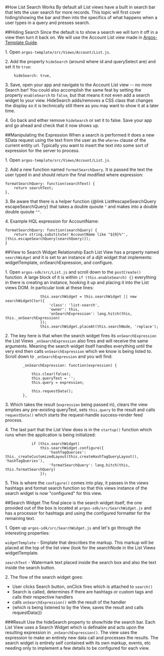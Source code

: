 #How List Search Works
By default all List views have a built in search bar that lets the user search for more records. This topic will first cover hiding/showing the bar and then into the specifics of what happens when a user types in a query and presses search.

##Hiding Search
Since the default is to show a search we will turn it off in a view then turn it back on. We will use the Account List view made in [Argos-Template Guide](#!/guide/v2_template_guide).

1\. Open `argos-template/src/Views/Account/List.js`.

2\. Add the property `hideSearch` (around where id and querySelect are) and set it to `true`:

        hideSearch: true,

3\. Save, open your app and navigate to the Account List view -- no more Search bar! You could also accomplish the same feat by setting the property `enableSearch` to `false`, but that means it not even add a search widget to your view. HideSearch adds/removes a CSS class that changes the display so it is technically still there as you may want to show it at a later time.

4\. Go back and either remove `hideSearch` or set it to false. Save your app and go ahead and check that it now shows up.

##Manipulating the Expression
When a search is performed it does a new SData request using the text from the user as the `where=` clause of the current entity url. Typically you want to insert the text into some sort of expression for the server to process.

1\. Open `argos-template/src/Views/Account/List.js`.

2\. Add a new function named `formatSearchQuery`. It is passed the text the user typed in and should return the final modified where expression:

    formatSearchQuery: function(searchText) {
        return searchText;
    },

3\. Be aware that there is a helper function {@link List#escapeSearchQuery escapeSearchQuery} that takes a double quoute `"` and makes into a double double quoute `""`.

4\. Example HQL expression for AccountName:

    formatSearchQuery: function(searchQuery) {
        return string.substitute('AccountName like "${0}%"', [this.escapeSearchQuery(searchQuery)]);
    }


##View to Search Widget Relationship
Each List View has a property named `searchWidget` and it is set to an instance of a dijit widget that implements: widgetTemplate, onSearchExpression, and configure.

1\. Open `argos-sdk/src/List.js` and scroll down to the `postCreate()` function. A large block of it is within `if (this.enableSearch) {}` everything in there is creating an instance, hooking it up and placing it into the List views DOM. In particular look at these lines:

                    this.searchWidget = this.searchWidget || new searchWidgetCtor({
                        'class': 'list-search',
                        'owner': this,
                        'onSearchExpression': lang.hitch(this, this._onSearchExpression)
                    });
                    this.searchWidget.placeAt(this.searchNode, 'replace');

2\. The key here is that when the search widget fires its `onSearchExpression` the List Views `_onSearchExpression` also fires and will receive the same arguments. Meaning the search widget itself handles everything until the very end then calls `onSearchExpression` which we know is being listed to. Scroll down to `_onSearchExpression` and you will find:

            _onSearchExpression: function(expression) {

                this.clear(false);
                this.queryText = '';
                this.query = expression;

                this.requestData();
            },

3\. Which takes the result (`expression` being passed in), clears the view empties any pre-existing queryText, sets `this.query` to the result and calls `requestData()` which starts the request-handle success-render feed process.

4\. The last part that the List View does is in the `startup()` function which runs when the application is being initialized:

                if (this.searchWidget)
                    this.searchWidget.configure({
                        'hashTagQueries': this._createCustomizedLayout(this.createHashTagQueryLayout(), 'hashTagQueries'),
                        'formatSearchQuery': lang.hitch(this, this.formatSearchQuery)
                    });

5\. This is where the `configure()` comes into play, it passes in the views hashtags and format search function so that this views instance of the search widget is now "configured" for this view.


##Search Widget
The final piece is the search widget itself, the one provided out of the box is located at `argos-sdk/src/SearchWidget.js` and has a processor for hashtags and using the configured formatter for the remaining text.

1\. Open up `argos-sdk/src/SearchWidget.js` and let's go through the interesting properties:

`widgetTemplate` - Simplate that describes the markup. This markup will be placed at the top of the list view (look for the searchNode in the List Views widgetTemplate.

`searchText` - Watermark text placed inside the search box and also the text inside the search button.

2\. The flow of the search widget goes:

   * User clicks Search button, onClick fires which is attached to `search()`
   * Search is called, determines if there are hashtags or custom tags and calls their respective handlers
   * calls `onSearchExpression()` with the result of the handler
   * (which is being listened to by the View, saves the result and calls requestData())

###Result
Use the hideSearch property to show/hide the search bar. Each List View uses a Search Widget which is definable and acts upon the resulting expression in `_onSearchExpression()`. The view uses the expression to make an entirely new data call and processes the results. The search widget is entirely self contained with its own markup, events, etc needing only to implement a few details to be configured for each view.